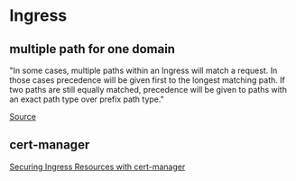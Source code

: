 # Ingress

## multiple path for one domain

"In some cases, multiple paths within an Ingress will match a request. In those cases precedence will be given first to the longest matching path. If two paths are still equally matched, precedence will be given to paths with an exact path type over prefix path type."

[Source]([testpath](https://kubernetes.io/docs/concepts/services-networking/ingress/#multiple-matches))

## cert-manager

[Securing Ingress Resources with cert-manager](https://cert-manager.io/docs/usage/ingress/#how-it-works)
